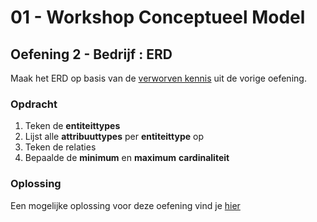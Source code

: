 # 01 - Workshop Conceptueel Model

## Oefening 2 - Bedrijf : ERD
Maak het ERD op basis van de [verworven kennis](../solutions/exercise-1.md) uit de vorige oefening.

### Opdracht
1. Teken de **entiteittypes**
2. Lijst alle **attribuuttypes** per **entiteittype** op
3. Teken de relaties
4. Bepaalde de **minimum** en **maximum** **cardinaliteit**

### Oplossing
Een mogelijke oplossing voor deze oefening vind je [hier](../solutions/exercise-2.md)
